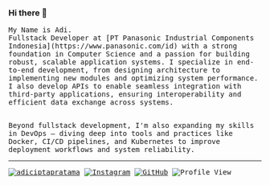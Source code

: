 ### Hi there 👋

<samp>
  My Name is Adi.
  <br>Fullstack Developer at [PT Panasonic Industrial Components Indonesia](https://www.panasonic.com/id) with a strong foundation in Computer Science and a passion for building robust, scalable application systems. I specialize in end-to-end development, from designing architecture to implementing new modules and optimizing system performance. I also develop APIs to enable seamless integration with third-party applications, ensuring interoperability and efficient data exchange across systems.

  <br>Beyond fullstack development, I'm also expanding my skills in DevOps — diving deep into tools and practices like Docker, CI/CD pipelines, and Kubernetes to improve deployment workflows and system reliability.
</samp>

<hr>

[![adiciptapratama](https://img.shields.io/badge/-adiciptapratama-blue?style=flat&logo=Linkedin&logoColor=white&link=https://www.linkedin.com/in/adi-cipta-pratama/)](https://www.linkedin.com/in/adi-cipta-pratama/)
[![Instagram](https://img.shields.io/badge/-adicpt_-DD2A7B?style=flat&logo=Instagram&logoColor=white&link=https://www.instagram.com/adicpt_/)](https://www.instagram.com/adicpt_/)
[![GitHub](https://img.shields.io/badge/-adicipta-333333?style=flat&logo=Github&logoColor=white&link=https://github.com/adicipta)](https://github.com/adicipta)
![Profile View](https://visitor-badge.laobi.icu/badge?page_id=adicipta.visitor-badge)

<!--
**adicipta/adicipta** is a ✨ _special_ ✨ repository because its `README.md` (this file) appears on your GitHub profile.

Here are some ideas to get you started:

- 🔭 I’m currently working on ...
- 🌱 I’m currently learning ...
- 👯 I’m looking to collaborate on ...
- 🤔 I’m looking for help with ...
- 💬 Ask me about ...
- 📫 How to reach me: ...
- 😄 Pronouns: ...
- ⚡ Fun fact: ...
-->
